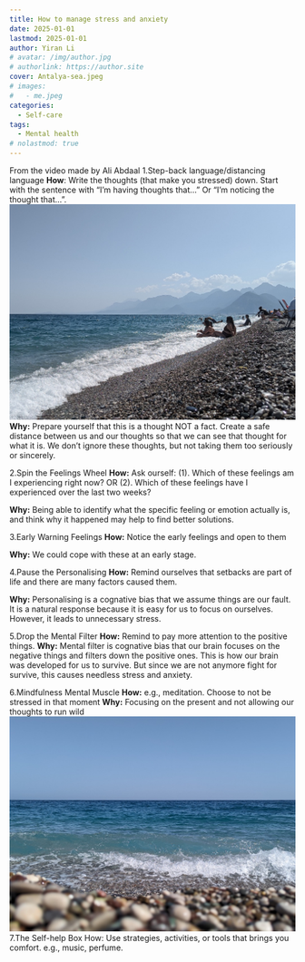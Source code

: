 ```yaml
---
title: How to manage stress and anxiety
date: 2025-01-01
lastmod: 2025-01-01
author: Yiran Li
# avatar: /img/author.jpg
# authorlink: https://author.site
cover: Antalya-sea.jpeg
# images:
#   - me.jpeg
categories:
  - Self-care
tags:
  - Mental health
# nolastmod: true
---
```

From the video made by Ali Abdaal
1.Step-back language/distancing language
**How**: 
Write the thoughts (that make you stressed) down. 
Start with the sentence with “I’m having thoughts that...”
Or “I’m noticing the thought that...”. 
![Antalya sea.jpeg](Antalya%20sea.jpeg)
**Why:**
Prepare yourself that this is a thought NOT a fact.
Create a safe distance between us and our thoughts so that we can see that thought for what it is. 
We don’t ignore these thoughts, but not taking them too seriously or sincerely.

2.Spin the Feelings Wheel
**How:** 
Ask ourself: 
(1). Which of these feelings am I experiencing right now? 
OR 
(2). Which of these feelings have I experienced over the last two weeks?

**Why:**
Being able to identify what the specific feeling or emotion actually is, and think why it happened may help to find better solutions. 

3.Early Warning Feelings
**How:** 
Notice the early feelings and open to them

**Why:** 
We could cope with these at an early stage.

4.Pause the Personalising
**How:** 
Remind ourselves that setbacks are part of life and there are many factors caused them.

**Why:** 
Personalising is a cognative bias that we assume things are our fault. It is a natural response because it is easy for us to focus on ourselves. However, it leads to unnecessary stress. 

5.Drop the Mental Filter
**How:** 
Remind to pay more attention to the positive things.
**Why:** 
Mental filter is cognative bias that our brain focuses on the negative things and filters down the positive ones. This is how our brain was developed for us to survive. But since we are not anymore fight for survive, this causes needless stress and anxiety.

6.Mindfulness Mental Muscle
**How:** 
e.g., meditation. Choose to not be stressed in that moment
**Why:** 
Focusing on the present and not allowing our thoughts to run wild
![Antalya-sea.jpeg](Antalya-sea.jpeg)
7.The Self-help Box
How: Use strategies, activities, or tools that brings you comfort. e.g., music, perfume. 

